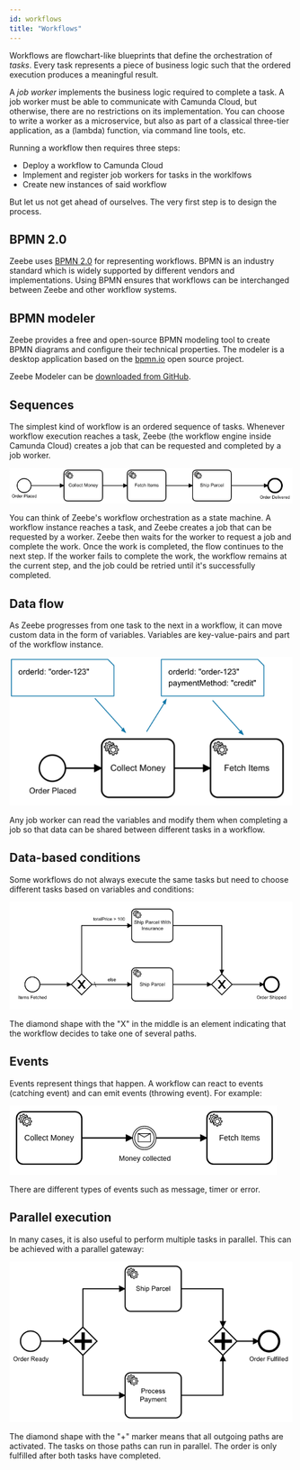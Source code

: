 ```yaml
---
id: workflows
title: "Workflows"
---
```


Workflows are flowchart-like blueprints that define the orchestration of _tasks_. Every task represents a piece of business logic such that the ordered execution produces a meaningful result.

A _job worker_ implements the business logic required to complete a task. A job worker must be able to communicate with Camunda Cloud, but otherwise, there are no restrictions on its implementation. You can choose to write a worker as a microservice, but also as part of a classical three-tier application, as a \(lambda\) function, via command line tools, etc.

Running a workflow then requires three steps:

- Deploy a workflow to Camunda Cloud
- Implement and register job workers for tasks in the worklfows
- Create new instances of said workflow

But let us not get ahead of ourselves. The very first step is to design the process.

## BPMN 2.0

Zeebe uses [BPMN 2.0](http://www.bpmn.org/) for representing workflows. BPMN is an industry standard which is widely supported by different vendors and implementations. Using BPMN ensures that workflows can be interchanged between Zeebe and other workflow systems.

## BPMN modeler

Zeebe provides a free and open-source BPMN modeling tool to create BPMN diagrams and configure their technical properties. The modeler is a desktop application based on the [bpmn.io](https://bpmn.io) open source project.

Zeebe Modeler can be [downloaded from GitHub](https://github.com/zeebe-io/zeebe-modeler/releases).

## Sequences

The simplest kind of workflow is an ordered sequence of tasks. Whenever workflow execution reaches a task, Zeebe (the workflow engine inside Camunda Cloud) creates a job that can be requested and completed by a job worker.

![workflow-sequence](assets/order-process.png)

You can think of Zeebe's workflow orchestration as a state machine. A workflow instance reaches a task, and Zeebe creates a job that can be requested by a worker. Zeebe then waits for the worker to request a job and complete the work. Once the work is completed, the flow continues to the next step. If the worker fails to complete the work, the workflow remains at the current step, and the job could be retried until it's successfully completed.

## Data flow

As Zeebe progresses from one task to the next in a workflow, it can move custom data in the form of variables. Variables are key-value-pairs and part of the workflow instance.

![data-flow](assets/workflow-data-flow.png)

Any job worker can read the variables and modify them when completing a job so that data can be shared between different tasks in a workflow.

## Data-based conditions

Some workflows do not always execute the same tasks but need to choose different tasks based on variables and conditions:

![data-conditions](assets/workflows-data-based-conditions.png)

The diamond shape with the "X" in the middle is an element indicating that the workflow decides to take one of several paths.

## Events

Events represent things that happen. A workflow can react to events (catching event) and can emit events (throwing event). For example:

![workflow](assets/workflow-events.png)

There are different types of events such as message, timer or error.

## Parallel execution

In many cases, it is also useful to perform multiple tasks in parallel. This can be achieved with a parallel gateway:

![data-conditions](assets/workflows-parallel-gateway.png)

The diamond shape with the "+" marker means that all outgoing paths are activated. The tasks on those paths can run in parallel. The order is only fulfilled after both tasks have completed.
